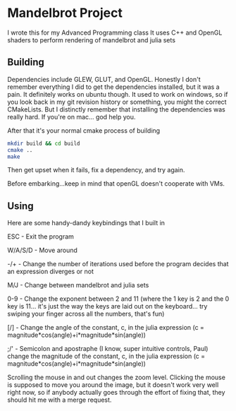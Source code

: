 # Mandelbrot Project

I wrote this for my Advanced Programming class
It uses C++ and OpenGL shaders to perform rendering of mandelbrot and julia sets 

## Building 

Dependencies include GLEW, GLUT, and OpenGL. Honestly I don't remember everything I did to get the dependencies installed, but it was a pain. It definitely works on ubuntu though. It used to work on windows, so if you look back in my git revision history or something, you might the correct CMakeLists. But I distinctly remember that installing the dependencies was really hard. 
If you're on mac... god help you. 

After that it's your normal cmake process of building
```bash
mkdir build && cd build
cmake ..
make 
```
Then get upset when it fails, fix a dependency, and try again. 

Before embarking...keep in mind that openGL doesn't cooperate with VMs.

## Using

Here are some handy-dandy keybindings that I built in

ESC - Exit the program

W/A/S/D - Move around 

-/+ - Change the number of iterations used before the program decides that an expression diverges or not

M/J - Change between mandelbrot and julia sets

0-9 - Change the exponent between 2 and 11 (where the 1 key is 2 and the 0 key is 11... it's just the way the keys are laid out on the keyboard... try swiping your finger across all the numbers, that's fun)

[/] - Change the angle of the constant, c, in the julia expression (c = magnitude\*cos(angle)+i\*magnitude\*sin(angle))

;/' - Semicolon and apostraphe (I know, super intuitive controls, Paul) change the magnitude of the constant, c, in the julia expression (c = magnitude\*cos(angle)+i\*magnitude\*sin(angle))

Scrolling the mouse in and out changes the zoom level. Clicking the mouse is supposed to move you around the image, but it doesn't work very well right now, so if anybody actually goes through the effort of fixing that, they should hit me with a merge request. 
